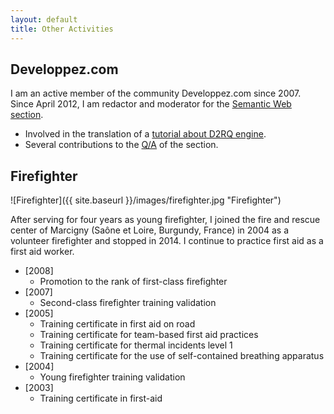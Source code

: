 ```yaml
---
layout: default
title: Other Activities
---
```

  
## Developpez.com

I am an active member of the community Developpez.com since 2007.
Since April 2012, I am redactor and moderator for the [Semantic Web section](http://web-semantique.developpez.com/).
* Involved in the translation of a [tutorial about D2RQ engine](http://web-semantique.developpez.com/tutoriels/d2rq/d2rq-et-jena/).
* Several contributions to the [Q/A](http://web-semantique.developpez.com/faq/) of the section.

## Firefighter
![Firefighter]({{ site.baseurl }}/images/firefighter.jpg "Firefighter")

After serving for four years as young firefighter, I joined the fire and rescue center of Marcigny (Saône et Loire, Burgundy, France) in 2004 as a volunteer firefighter and stopped in 2014.
I continue to practice first aid as a first aid worker.

* [2008]
  * Promotion to the rank of first-class firefighter
* [2007]
  * Second-class firefighter training validation
* [2005]
  * Training certificate in first aid on road
  * Training certificate for team-based first aid practices
  * Training certificate for thermal incidents level 1
  * Training certificate for the use of self-contained breathing apparatus
* [2004]
  * Young firefighter training validation
* [2003]
  * Training certificate in first-aid
